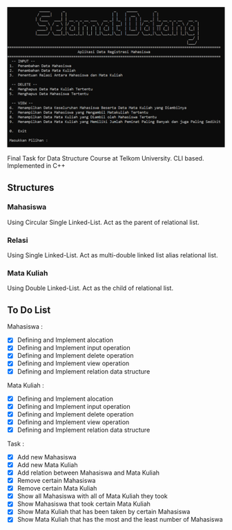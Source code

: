 <img src="banner.PNG" alt="Menu Awal Aplikasi Data Registrasi Mahasiswa">

Final Task for Data Structure Course at Telkom University.
CLI based. 
Implemented in C++

## Structures
### Mahasiswa
Using Circular Single Linked-List.
Act as the parent of relational list.

### Relasi
Using Single Linked-List.
Act as multi-double linked list alias relational list.

### Mata Kuliah
Using Double Linked-List.
Act as the child of relational list.

## To Do List

Mahasiswa :

* [x] Defining and Implement alocation
* [x] Defining and Implement input operation
* [x] Defining and Implement delete operation
* [x] Defining and Implement view operation
* [x] Defining and Implement relation data structure

Mata Kuliah :

* [x] Defining and Implement alocation
* [x] Defining and Implement input operation
* [x] Defining and Implement delete operation
* [x] Defining and Implement view operation
* [x] Defining and Implement relation data structure

Task :

* [x] Add new Mahasiswa
* [x] Add new Mata Kuliah
* [x] Add relation between Mahasiswa and Mata Kuliah
* [x] Remove certain Mahasiswa
* [x] Remove certain Mata Kuliah
* [x] Show all Mahasiswa with all of Mata Kuliah they took
* [x] Show Mahasiswa that took certain Mata Kuliah
* [x] Show Mata Kuliah that has been taken by certain Mahasiswa
* [x] Show Mata Kuliah that has the most and the least number of Mahasiswa
